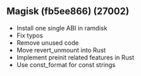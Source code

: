 ## Magisk (fb5ee866) (27002)
- Install one single ABI in ramdisk
- Fix typos
- Remove unused code
- Move revert_unmount into Rust
- Implement preinit related features in Rust
- Use const_format for const strings
